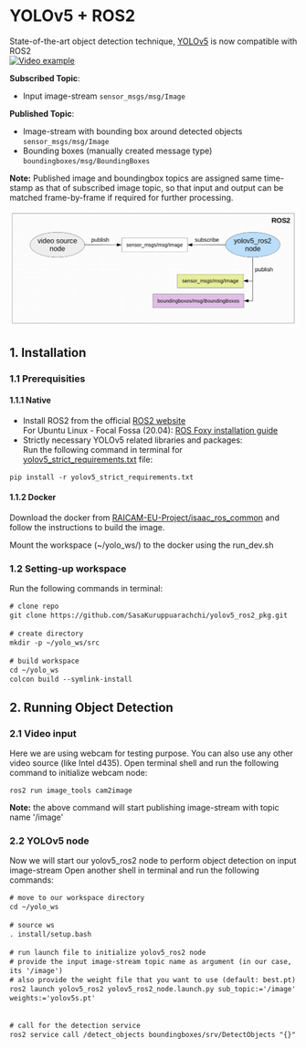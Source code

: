 # YOLOv5 + ROS2 
State-of-the-art object detection technique, [YOLOv5](https://github.com/ultralytics/yolov5) is now compatible with ROS2<br>
[![Video example](http://img.youtube.com/vi/GYJsi3VHbtY/0.jpg)](http://www.youtube.com/watch?v=GYJsi3VHbtY "Yolo V5 with ROS2")


**Subscribed Topic**: 
  - Input image-stream ```sensor_msgs/msg/Image```<br>

**Published Topic**: 
  - Image-stream with bounding box around detected objects ```sensor_msgs/msg/Image```<br>
  - Bounding boxes (manually created message type) ```boundingboxes/msg/BoundingBoxes```

**Note:** Published image and boundingbox topics are assigned same time-stamp as that of subscribed image topic, so that input and output can be matched frame-by-frame if required for further processing.

![YOLOv5-ROS2-graph](yolov5_ros2/yolov5_ros2_graph.png)

## 1. Installation
### 1.1 Prerequisities
#### 1.1.1 Native
- Install ROS2 from the official [ROS2 website](https://www.ros.org/)<br>
For Ubuntu Linux - Focal Fossa (20.04): [ROS Foxy installation guide](https://docs.ros.org/en/foxy/Installation.html)
- Strictly necessary YOLOv5 related libraries and packages:<br>
Run the following command in terminal for [yolov5_strict_requirements.txt](yolov5_ros2/yolov5_strict_requirements.txt) file:
```
pip install -r yolov5_strict_requirements.txt
```
#### 1.1.2 Docker 

Download the docker from [RAICAM-EU-Project/isaac_ros_common](https://github.com/RAICAM-EU-Project/isaac_ros_common/tree/agipix-sim) and follow the instructions to build the image.

Mount the workspace (~/yolo_ws/) to the docker using the run_dev.sh

### 1.2 Setting-up workspace
Run the following commands in terminal:
```
# clone repo
git clone https://github.com/SasaKuruppuarachchi/yolov5_ros2_pkg.git

# create directory
mkdir -p ~/yolo_ws/src

# build workspace
cd ~/yolo_ws
colcon build --symlink-install
```
## 2. Running Object Detection
### 2.1 Video input
Here we are using webcam for testing purpose. You can also use any other video source (like Intel d435).
Open terminal shell and run the following command to initialize webcam node:
```
ros2 run image_tools cam2image
```
**Note:** the above command will start publishing image-stream with topic name '/image'

### 2.2 YOLOv5 node
Now we will start our yolov5_ros2 node to perform object detection on input image-stream
Open another shell in terminal and run the following commands:
```
# move to our workspace directory
cd ~/yolo_ws

# source ws
. install/setup.bash

# run launch file to initialize yolov5_ros2 node
# provide the input image-stream topic name as argument (in our case, its '/image')
# also provide the weight file that you want to use (default: best.pt)
ros2 launch yolov5_ros2 yolov5_ros2_node.launch.py sub_topic:='/image' weights:='yolov5s.pt'


# call for the detection service
ros2 service call /detect_objects boundingboxes/srv/DetectObjects "{}"
```
